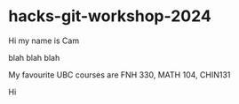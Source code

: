 # hacks-git-workshop-2024

Hi my name is Cam

blah blah blah

My favourite UBC courses are FNH 330, MATH 104, CHIN131

Hi

